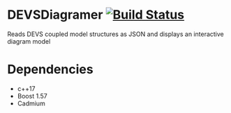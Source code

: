# DEVSDiagramer [![Build Status](https://travis-ci.org/Laouen/DEVSDiagrammer.svg?branch=master)](https://travis-ci.org/Laouen/DEVSDiagrammer)
Reads DEVS coupled model structures as JSON and displays an interactive diagram model

# Dependencies
* c++17 
* Boost 1.57 
* Cadmium

